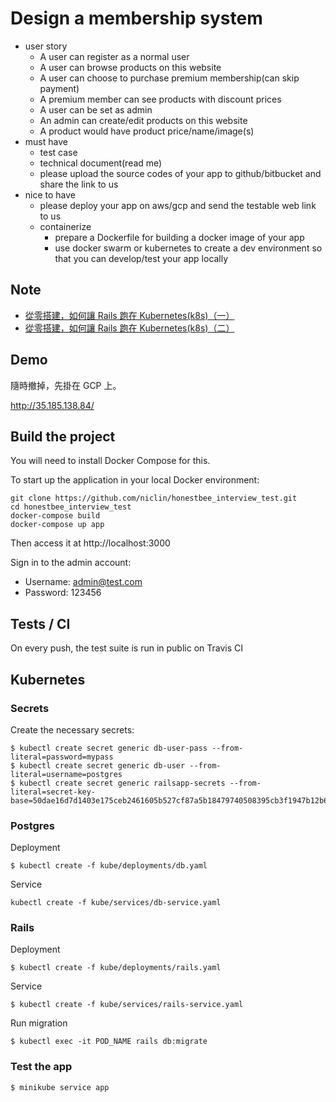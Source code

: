 # Design a membership system

* user story
    * A user can register as a normal user
    * A user can browse products on this website
    * A user can choose to purchase premium membership(can skip payment)
    * A premium member can see products with discount prices
    * A user can be set as admin
    * An admin can create/edit products on this website
    * A product would have product price/name/image(s)
* must have
    * test case
    * technical document(read me)
    * please upload the source codes of your app to github/bitbucket and share the link to us
* nice to have
    * please deploy your app on aws/gcp and send the testable web link to us
    * containerize
        * prepare a Dockerfile for building a docker image of your app
        * use docker swarm or kubernetes to create a dev environment so that you can develop/test your app locally

## Note

- [從零搭建，如何讓 Rails 跑在 Kubernetes(k8s)（一）](https://blog.niclin.tw/2018/11/29/%E5%BE%9E%E9%9B%B6%E6%90%AD%E5%BB%BA%E5%A6%82%E4%BD%95%E8%AE%93-rails-%E8%B7%91%E5%9C%A8-kubernetesk8s%E4%B8%80/)
- [從零搭建，如何讓 Rails 跑在 Kubernetes(k8s)（二）](https://blog.niclin.tw/2018/11/30/%E5%BE%9E%E9%9B%B6%E6%90%AD%E5%BB%BA%E5%A6%82%E4%BD%95%E8%AE%93-rails-%E8%B7%91%E5%9C%A8-kubernetesk8s%E4%BA%8C/)
        
## Demo

隨時撤掉，先掛在 GCP 上。

http://35.185.138.84/


## Build the project

You will need to install Docker Compose for this.

To start up the application in your local Docker environment:

```
git clone https://github.com/niclin/honestbee_interview_test.git
cd honestbee_interview_test
docker-compose build
docker-compose up app
```

Then access it at http://localhost:3000

Sign in to the admin account:

- Username: admin@test.com
- Password: 123456

## Tests / CI

On every push, the test suite is run in public on Travis CI

## Kubernetes

### Secrets

Create the necessary secrets:

```
$ kubectl create secret generic db-user-pass --from-literal=password=mypass
$ kubectl create secret generic db-user --from-literal=username=postgres
$ kubectl create secret generic railsapp-secrets --from-literal=secret-key-base=50dae16d7d1403e175ceb2461605b527cf87a5b18479740508395cb3f1947b12b63bad049d7d1545af4dcafa17a329be4d29c18bd63b421515e37b43ea43df64
```

### Postgres

Deployment

```
$ kubectl create -f kube/deployments/db.yaml
```

Service

```
kubectl create -f kube/services/db-service.yaml
```

### Rails

Deployment

```
$ kubectl create -f kube/deployments/rails.yaml
```

Service

```
$ kubectl create -f kube/services/rails-service.yaml
```

Run migration

```
$ kubectl exec -it POD_NAME rails db:migrate
```


### Test the app

```
$ minikube service app
```


